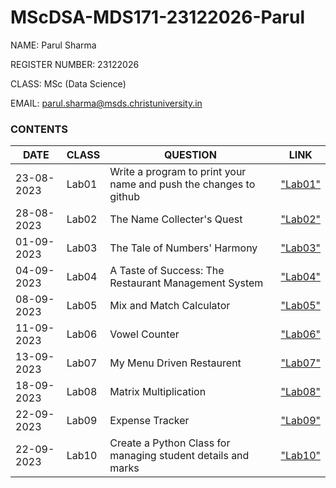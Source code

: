 # MScDSA-MDS171-23122026-Parul

NAME: Parul Sharma

REGISTER NUMBER: 23122026

CLASS: MSc (Data Science)

EMAIL: parul.sharma@msds.christuniversity.in

### **CONTENTS**

|DATE|CLASS|QUESTION|LINK|
|------------|--------|---------------------------------------------|------------------|
|23-08-2023|Lab01|Write a program to print your name and push the changes to github|["Lab01"](LABS/Lab01/Lab01.ipynb)
|28-08-2023|Lab02|The Name Collecter's Quest|["Lab02"](LABS/Lab02/Lab02.ipynb)
|01-09-2023|Lab03|The Tale of Numbers' Harmony|["Lab03"](LABS/Lab03/Lab03.ipynb)
|04-09-2023|Lab04|A Taste of Success: The Restaurant Management System|["Lab04"](LABS/Lab04/Lab04.ipynb)
|08-09-2023|Lab05|Mix and Match Calculator|["Lab05"](LABS/Lab05/Lab05.ipynb)
|11-09-2023|Lab06|Vowel Counter|["Lab06"](LABS/Lab06/Lab06.ipynb)
|13-09-2023|Lab07|My Menu Driven Restaurent|["Lab07"](LABS/Lab07/Lab07.ipynb)
|18-09-2023|Lab08|Matrix Multiplication|["Lab08"](LABS/Lab08/Lab08.ipynb)
|22-09-2023|Lab09|Expense Tracker|["Lab09"](LABS/Lab09/Lab09.ipynb)
|22-09-2023|Lab10|Create a Python Class for managing student details and marks|["Lab10"](LABS/Lab10/Lab10.ipynb)
